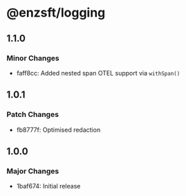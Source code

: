 # @enzsft/logging

## 1.1.0

### Minor Changes

- faff8cc: Added nested span OTEL support via `withSpan()`

## 1.0.1

### Patch Changes

- fb8777f: Optimised redaction

## 1.0.0

### Major Changes

- 1baf674: Initial release
